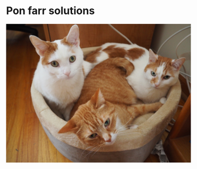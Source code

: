 # Pon farr solutions

![My image](https://github.com/stevecheckoway/ponfarr/blob/master/P1271787.jpg)
